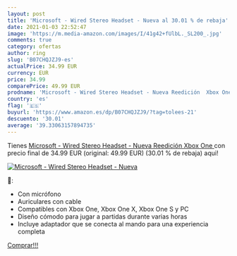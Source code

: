 ```yaml
---
layout: post
title: 'Microsoft - Wired Stereo Headset - Nueva al 30.01 % de rebaja'
date: 2021-01-03 22:52:47
image: 'https://m.media-amazon.com/images/I/41g42+fUlbL._SL200_.jpg'
comments: true
category: ofertas
author: ring
slug: 'B07CHQJZJ9-es'
actualPrice: 34.99 EUR
currency: EUR
price: 34.99
comparePrice: 49.99 EUR
prodname: 'Microsoft - Wired Stereo Headset - Nueva Reedición  Xbox One '
country: 'es'
flag: '🇪🇸'
buyurl: 'https://www.amazon.es/dp/B07CHQJZJ9/?tag=tolees-21'
descuento: '30.01'
average: '39.33063157894735'
---
```


Tienes [Microsoft - Wired Stereo Headset - Nueva Reedición  Xbox One ](https://www.amazon.es/dp/B07CHQJZJ9/?tag=tolees-21) con precio final de  34.99 EUR (original: 49.99 EUR) (30.01 %  de rebaja) aqui!

[![Microsoft - Wired Stereo Headset - Nueva](https://m.media-amazon.com/images/I/41g42+fUlbL._SL200_.jpg)](https://www.amazon.es/dp/B07CHQJZJ9/?tag=tolees-21)

🔎:

- Con micrófono
- Auriculares con cable
- Compatibles con Xbox One, Xbox One X, Xbox One S y PC
- Diseño cómodo para jugar a partidas durante varias horas
- Incluye adaptador que se conecta al mando para una experiencia completa

[Comprar!!!](https://www.amazon.es/dp/B07CHQJZJ9/?tag=tolees-21)

